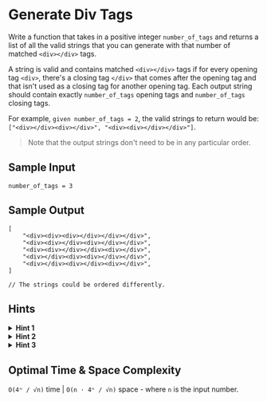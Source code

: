 # Generate Div Tags

Write a function that takes in a positive integer `number_of_tags` and returns a list of all the valid strings that you can generate with that number of matched `<div></div>` tags.

A string is valid and contains matched `<div></div>` tags if for every opening tag `<div>`, there's a closing tag `</div>` that comes after the opening tag and that isn't used as a closing tag for another opening tag. Each output string should contain exactly `number_of_tags` opening tags and `number_of_tags` closing tags.

For example, `given number_of_tags = 2`, the valid strings to return would be: `["<div></div><div></div>", "<div><div></div></div>"]`.

> Note that the output strings don't need to be in any particular order.

## Sample Input

```plaintext
number_of_tags = 3
```

## Sample Output

```plaintext
[
    "<div><div><div></div></div></div>",
    "<div><div></div><div></div></div>",
    "<div><div></div></div><div></div>",
    "<div></div><div><div></div></div>",
    "<div></div><div></div><div></div>",
]

// The strings could be ordered differently.
```

## Hints

<details>
<summary><b>Hint 1</b></summary>

The brute-force approach to solve this problem is to generate every single possible string that contains `number_of_tags` tags and to then check all of those strings to see if they're valid. Can you think of a better way to do this?

</details>

<details>
<summary><b>Hint 2</b></summary>

To solve this problem optimally, you'll have to incrementally build valid strings by adding `<div>` and `</div>` tags to already valid partial strings. While doing this, you can avoid creating strings that will never lead to a valid final string by following two rules:

- If a string has fewer opening tags than `number_of_tags`, it's valid to add an opening tag to the end of it.
- If a string has fewer closing tags than opening tags, it's valid to add a closing tag to the end of it.

</details>

<details>
<summary><b>Hint 3</b></summary>

Using the rules defined in `Hint #2`, write a recursive algorithm that generates all possible valid strings. You'll need to keep track of how many opening and closing tags each partial string has available (at each recursive call), and you'll simply follow the rules outlined in `Hint #2`. Once a string has no more opening and closing tags available, you can add it to your final list of strings. Your first call to the function will start with an empty string as the partial string and with `number_of_tags` as the number of opening and closing tags available. For example, after you add an opening tag to a partial string, you'll recursively call the function like this:
`recursive_function(partial_string_with_extra_opening_tag, opening_tags - 1, closing_tags)`

</details>

## Optimal Time & Space Complexity

`O(4ⁿ / √n)` time | `O(n · 4ⁿ / √n)` space - where `n` is the input number.

